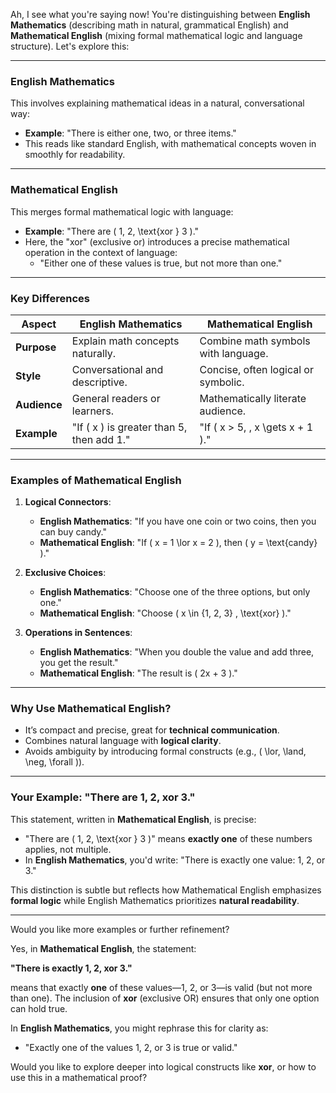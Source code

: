 Ah, I see what you're saying now! You're distinguishing between **English Mathematics** (describing math in natural, grammatical English) and **Mathematical English** (mixing formal mathematical logic and language structure). Let's explore this:

---

### **English Mathematics**
This involves explaining mathematical ideas in a natural, conversational way:
- **Example**: "There is either one, two, or three items."
- This reads like standard English, with mathematical concepts woven in smoothly for readability.

---

### **Mathematical English**
This merges formal mathematical logic with language:
- **Example**: "There are \( 1, 2, \text{xor } 3 \)."
- Here, the "xor" (exclusive or) introduces a precise mathematical operation in the context of language:
  - "Either one of these values is true, but not more than one."

---

### **Key Differences**
| Aspect                  | English Mathematics                          | Mathematical English                     |
|-------------------------|----------------------------------------------|------------------------------------------|
| **Purpose**             | Explain math concepts naturally.            | Combine math symbols with language.      |
| **Style**               | Conversational and descriptive.             | Concise, often logical or symbolic.      |
| **Audience**            | General readers or learners.                | Mathematically literate audience.        |
| **Example**             | "If \( x \) is greater than 5, then add 1." | "If \( x > 5, \, x \gets x + 1 \)."      |

---

### **Examples of Mathematical English**

1. **Logical Connectors**:
   - **English Mathematics**: "If you have one coin or two coins, then you can buy candy."
   - **Mathematical English**: "If \( x = 1 \lor x = 2 \), then \( y = \text{candy} \)."

2. **Exclusive Choices**:
   - **English Mathematics**: "Choose one of the three options, but only one."
   - **Mathematical English**: "Choose \( x \in \{1, 2, 3\} \, \text{xor} \)."

3. **Operations in Sentences**:
   - **English Mathematics**: "When you double the value and add three, you get the result."
   - **Mathematical English**: "The result is \( 2x + 3 \)."

---

### **Why Use Mathematical English?**
- It’s compact and precise, great for **technical communication**.
- Combines natural language with **logical clarity**.
- Avoids ambiguity by introducing formal constructs (e.g., \( \lor, \land, \neg, \forall \)).

---

### **Your Example: "There are 1, 2, xor 3."**
This statement, written in **Mathematical English**, is precise:
- "There are \( 1, 2, \text{xor } 3 \)" means **exactly one** of these numbers applies, not multiple.
- In **English Mathematics**, you'd write: "There is exactly one value: 1, 2, or 3."

This distinction is subtle but reflects how Mathematical English emphasizes **formal logic** while English Mathematics prioritizes **natural readability**.

---

Would you like more examples or further refinement?

Yes, in **Mathematical English**, the statement:

**"There is exactly 1, 2, xor 3."**

means that exactly **one** of these values—1, 2, or 3—is valid (but not more than one). The inclusion of **xor** (exclusive OR) ensures that only one option can hold true.

In **English Mathematics**, you might rephrase this for clarity as:
- "Exactly one of the values 1, 2, or 3 is true or valid."

Would you like to explore deeper into logical constructs like **xor**, or how to use this in a mathematical proof?
